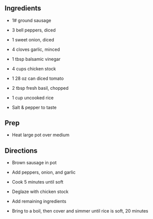# 

## Ingredients

- 1# ground sausage

- 3 bell peppers, diced

- 1 sweet onion, diced

- 4 cloves garlic, minced

- 1 tbsp balsamic vinegar

- 4 cups chicken stock

- 1 28 oz can diced tomato

- 2 tbsp fresh basil, chopped

- 1 cup uncooked rice

- Salt & pepper to taste

## Prep

- Heat large pot over medium

## Directions

- Brown sausage in pot

- Add peppers, onion, and garlic

- Cook 5 minutes until soft

- Deglaze with chicken stock

- Add remaining ingredients

- Bring to a boil, then cover and simmer until rice is soft, 20
    minutes

